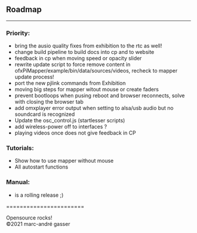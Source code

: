## Roadmap
**********

### Priority:

- bring the ausio quality fixes from exhibition to the rtc as well! <br />
- change build pipeline to build docs into cp and to website <br />
- feedback in cp when moving speed or opacity slider <br />
- rewrite update script to force remove content in ofxPiMapper/example/bin/data/sources/videos, recheck to mapper update process! <br />
- port the new pjlink commands from Exhibition <br />
- moving big steps for mapper witout mouse or create faders <br />
- prevent bootloops when pusing reboot and browser reconnects, solve with closing the browser tab <br />
- add omxplayer error output when setting to alsa/usb audio but no soundcard is recognized <br />
- Update the osc_control.js (startlesser scripts) <br />
- add wireless-power off to interfaces ? <br />
- playing videos once does not give feedback in CP <br />

### Tutorials: <br />

- Show how to use mapper without mouse  <br />
- All autostart functions  <br />

### Manual: <br />

- is a rolling release ;)

=======================<br />

Opensource rocks! <br />
©2021 marc-andré gasser

